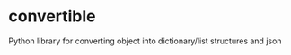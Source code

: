 convertible
===========

Python library for converting object into dictionary/list structures and json
